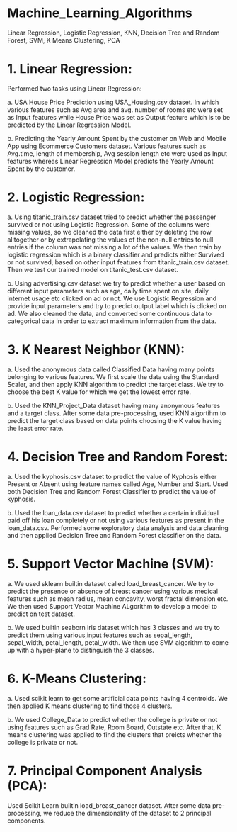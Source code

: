 # Machine_Learning_Algorithms
Linear Regression, Logistic Regression, KNN, Decision Tree and Random Forest, SVM, K Means Clustering, PCA

# 1. Linear Regression:

Performed two tasks using Linear Regression:

a. USA House Price Prediction using USA_Housing.csv dataset. In which various features such as Avg area and avg. number of rooms etc were set as Input features while House Price was set as Output feature which is to be predicted by the Linear Regression Model.

b. Predicting the Yearly Amount Spent by the customer on Web and Mobile App using Ecommerce Customers dataset. Various features such as Avg.time, length of membership, Avg session length etc were used as Input features whereas Linear Regression Model predicts the Yearly Amount Spent by the customer.

# 2. Logistic Regression:

a. Using titanic_train.csv dataset tried to predict whether the passenger survived or not using Logistic Regression. Some of the columns were missing values, so we cleaned the data first either by deleting the row alltogether or by extrapolating the values of the non-null entries to null entries if the column was not missing a lot of the values. We then train by logistic regression which is a binary classifier and predicts either Survived or not survived, based on other input features from titanic_train.csv dataset. Then we test our trained model on titanic_test.csv dataset.

b. Using advertising.csv dataset we try to predict whether a user based on different input parameters such as age, daily time spent on site, daily internet usage etc clicked on ad or not. We use Logistic Regression and provide input parameters and try to predict output label which is clicked on ad. We also cleaned the data, and converted some continuous data to categorical data in order to extract maximum information from the data.

# 3. K Nearest Neighbor (KNN):

a. Used the anonymous data called Classified Data having many points belonging to various features. We first scale the data using the Standard Scaler, and then apply KNN algorithm to predict the target class. We try to choose the best K value for which we get the lowest error rate.

b. Used the KNN_Project_Data dataset having many anonymous features and a target class. After some data pre-processing, used KNN algortihm to predict the target class based on data points choosing the K value having the least error rate.

# 4. Decision Tree and Random Forest:

a. Used the kyphosis.csv dataset to predict the value of Kyphosis either Present or Absent using feature names called Age, Number and Start. Used both Decision Tree and Random Forest Classifier to predict the value of kyphosis.

b. Used the loan_data.csv dataset to predict whether a certain individual paid off his loan completely or not using various features as present in the loan_data.csv. Performed some exploratory data analysis and data cleaning and then applied Decision Tree and Random Forest classifier on the data.

# 5. Support Vector Machine (SVM):

a. We used sklearn builtin dataset called load_breast_cancer. We try to predict the presence or absence of breast cancer using various medical features such as mean radius, mean concavity, worst fractal dimension etc. We then used Support Vector Machine ALgorithm to develop a model to predict on test dataset.

b. We used builtin seaborn iris dataset which has 3 classes and we try to predict them using various,input features such as sepal_length, sepal_width, petal_length, petal_width. We then use SVM algorithm to come up with a hyper-plane to distinguish the 3 classes.

# 6. K-Means Clustering:

a. Used scikit learn to get some artificial data points having 4 centroids. We then applied K means clustering to find those 4 clusters.

b. We used College_Data to predict whether the college is private or not using features such as Grad Rate, Room Board, Outstate etc. After that, K means clustering was applied to find the clusters that preicts whether the college is private or not.

# 7. Principal Component Analysis (PCA):

Used Scikit Learn builtin load_breast_cancer dataset. After some data pre-processing, we reduce the dimensionality of the dataset to 2 principal components.
